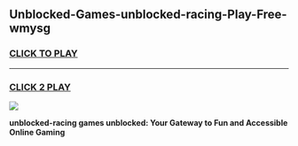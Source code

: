 
## Unblocked-Games-unblocked-racing-Play-Free-wmysg
<h3>
<a href="https://premium76.site?title=unblocked-racing&ref=23A">CLICK TO PLAY</a></h3>
<hr>

<h3>
<a href="https://premium76.site?title=unblocked-racing&ref=23A">CLICK 2 PLAY</a>
  
</h3>

<a href="https://premium76.site?title=unblocked-racing&ref=23A"><img src="https://clearcache.store/games.png"></a>


**unblocked-racing games unblocked: Your Gateway to Fun and Accessible Online Gaming**
